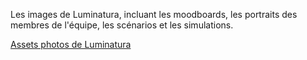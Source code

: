 Les images de Luminatura, incluant les moodboards, les portraits des membres de l'équipe, les scénarios et les simulations.

[Assets photos de Luminatura](https://github.com/Miaou-Mafia/projet-luminatura/tree/main/assets/images)
